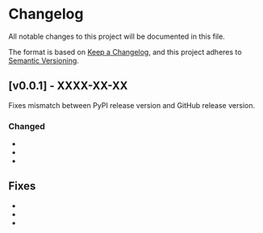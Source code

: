 # Changelog
All notable changes to this project will be documented in this file.

The format is based on [Keep a Changelog](https://keepachangelog.com/en/1.0.0/),
and this project adheres to [Semantic Versioning](https://semver.org/spec/v2.0.0.html).

## [v0.0.1] - XXXX-XX-XX

Fixes mismatch between PyPI release version and GitHub release version.

### Changed

- 
-
-

## Fixes

-
-
-